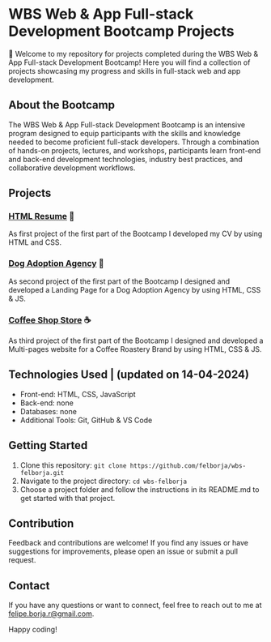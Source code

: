  # WBS Web & App Full-stack Development Bootcamp Projects

👋 Welcome to my repository for projects completed during the WBS Web & App Full-stack Development Bootcamp! Here you will find a collection of projects showcasing my progress and skills in full-stack web and app development.

## About the Bootcamp

The WBS Web & App Full-stack Development Bootcamp is an intensive program designed to equip participants with the skills and knowledge needed to become proficient full-stack developers. Through a combination of hands-on projects, lectures, and workshops, participants learn front-end and back-end development technologies, industry best practices, and collaborative development workflows.

## Projects

### [HTML Resume](project1/) 🔖

As first project of the first part of the Bootcamp I developed my CV by using HTML and CSS.

### [Dog Adoption Agency](project2/) 🐶

As second project of the first part of the Bootcamp I designed and developed a Landing Page for a Dog Adoption Agency by using HTML, CSS & JS.

### [Coffee Shop Store](project3/) ☕️

As third project of the first part of the Bootcamp I designed and developed a Multi-pages website for a Coffee Roastery Brand  by using HTML, CSS & JS.


## Technologies Used | (updated on 14-04-2024)

- Front-end: HTML, CSS, JavaScript
- Back-end: none
- Databases: none
- Additional Tools: Git, GitHub & VS Code

## Getting Started

1. Clone this repository: `git clone https://github.com/felborja/wbs-felborja.git`
2. Navigate to the project directory: `cd wbs-felborja`
3. Choose a project folder and follow the instructions in its README.md to get started with that project.

## Contribution

Feedback and contributions are welcome! If you find any issues or have suggestions for improvements, please open an issue or submit a pull request.

## Contact

If you have any questions or want to connect, feel free to reach out to me at [felipe.borja.r@gmail.com](mailto:felipe.borja.r@gmail.com).

Happy coding!
